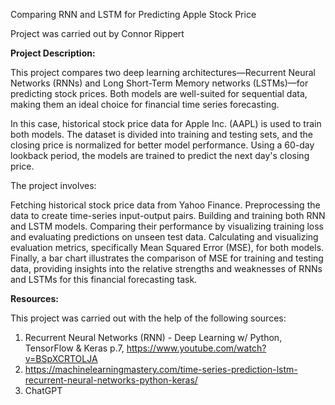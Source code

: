Comparing RNN and LSTM for Predicting Apple Stock Price 

Project was carried out by Connor Rippert

**Project Description:**

This project compares two deep learning architectures—Recurrent Neural Networks (RNNs) and Long Short-Term Memory networks (LSTMs)—for predicting stock prices. Both models are well-suited for sequential data, making them an ideal choice for financial time series forecasting.

In this case, historical stock price data for Apple Inc. (AAPL) is used to train both models. The dataset is divided into training and testing sets, and the closing price is normalized for better model performance. Using a 60-day lookback period, the models are trained to predict the next day's closing price.

The project involves:

Fetching historical stock price data from Yahoo Finance.
Preprocessing the data to create time-series input-output pairs.
Building and training both RNN and LSTM models.
Comparing their performance by visualizing training loss and evaluating predictions on unseen test data.
Calculating and visualizing evaluation metrics, specifically Mean Squared Error (MSE), for both models.
Finally, a bar chart illustrates the comparison of MSE for training and testing data, providing insights into the relative strengths and weaknesses of RNNs and LSTMs for this financial forecasting task.

**Resources:**

This project was carried out with the help of the following sources: 

1. Recurrent Neural Networks (RNN) - Deep Learning w/ Python, TensorFlow & Keras p.7, https://www.youtube.com/watch?v=BSpXCRTOLJA
2. https://machinelearningmastery.com/time-series-prediction-lstm-recurrent-neural-networks-python-keras/
3. ChatGPT
